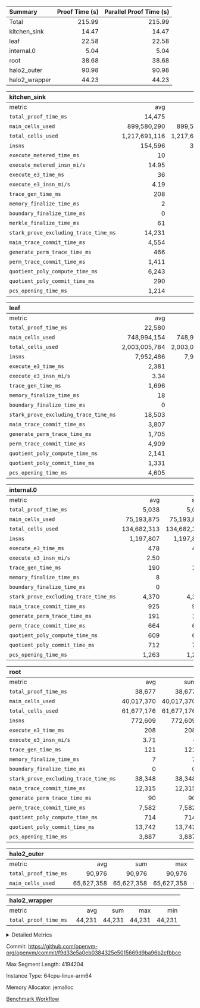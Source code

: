 | Summary | Proof Time (s) | Parallel Proof Time (s) |
|:---|---:|---:|
| Total |  215.99 |  215.99 |
| kitchen_sink |  14.47 |  14.47 |
| leaf |  22.58 |  22.58 |
| internal.0 |  5.04 |  5.04 |
| root |  38.68 |  38.68 |
| halo2_outer |  90.98 |  90.98 |
| halo2_wrapper |  44.23 |  44.23 |


| kitchen_sink |||||
|:---|---:|---:|---:|---:|
|metric|avg|sum|max|min|
| `total_proof_time_ms ` |  14,475 |  14,475 |  14,475 |  14,475 |
| `main_cells_used     ` |  899,580,290 |  899,580,290 |  899,580,290 |  899,580,290 |
| `total_cells_used    ` |  1,217,691,116 |  1,217,691,116 |  1,217,691,116 |  1,217,691,116 |
| `insns               ` |  154,596 |  309,192 |  154,596 |  154,596 |
| `execute_metered_time_ms` |  10 | -          | -          | -          |
| `execute_metered_insn_mi/s` |  14.95 | -          |  14.95 |  14.95 |
| `execute_e3_time_ms  ` |  36 |  36 |  36 |  36 |
| `execute_e3_insn_mi/s` |  4.19 | -          |  4.19 |  4.19 |
| `trace_gen_time_ms   ` |  208 |  208 |  208 |  208 |
| `memory_finalize_time_ms` |  2 |  2 |  2 |  2 |
| `boundary_finalize_time_ms` |  0 |  0 |  0 |  0 |
| `merkle_finalize_time_ms` |  61 |  61 |  61 |  61 |
| `stark_prove_excluding_trace_time_ms` |  14,231 |  14,231 |  14,231 |  14,231 |
| `main_trace_commit_time_ms` |  4,554 |  4,554 |  4,554 |  4,554 |
| `generate_perm_trace_time_ms` |  466 |  466 |  466 |  466 |
| `perm_trace_commit_time_ms` |  1,411 |  1,411 |  1,411 |  1,411 |
| `quotient_poly_compute_time_ms` |  6,243 |  6,243 |  6,243 |  6,243 |
| `quotient_poly_commit_time_ms` |  290 |  290 |  290 |  290 |
| `pcs_opening_time_ms ` |  1,214 |  1,214 |  1,214 |  1,214 |

| leaf |||||
|:---|---:|---:|---:|---:|
|metric|avg|sum|max|min|
| `total_proof_time_ms ` |  22,580 |  22,580 |  22,580 |  22,580 |
| `main_cells_used     ` |  748,994,154 |  748,994,154 |  748,994,154 |  748,994,154 |
| `total_cells_used    ` |  2,003,005,784 |  2,003,005,784 |  2,003,005,784 |  2,003,005,784 |
| `insns               ` |  7,952,486 |  7,952,486 |  7,952,486 |  7,952,486 |
| `execute_e3_time_ms  ` |  2,381 |  2,381 |  2,381 |  2,381 |
| `execute_e3_insn_mi/s` |  3.34 | -          |  3.34 |  3.34 |
| `trace_gen_time_ms   ` |  1,696 |  1,696 |  1,696 |  1,696 |
| `memory_finalize_time_ms` |  18 |  18 |  18 |  18 |
| `boundary_finalize_time_ms` |  0 |  0 |  0 |  0 |
| `stark_prove_excluding_trace_time_ms` |  18,503 |  18,503 |  18,503 |  18,503 |
| `main_trace_commit_time_ms` |  3,807 |  3,807 |  3,807 |  3,807 |
| `generate_perm_trace_time_ms` |  1,705 |  1,705 |  1,705 |  1,705 |
| `perm_trace_commit_time_ms` |  4,909 |  4,909 |  4,909 |  4,909 |
| `quotient_poly_compute_time_ms` |  2,141 |  2,141 |  2,141 |  2,141 |
| `quotient_poly_commit_time_ms` |  1,331 |  1,331 |  1,331 |  1,331 |
| `pcs_opening_time_ms ` |  4,605 |  4,605 |  4,605 |  4,605 |

| internal.0 |||||
|:---|---:|---:|---:|---:|
|metric|avg|sum|max|min|
| `total_proof_time_ms ` |  5,038 |  5,038 |  5,038 |  5,038 |
| `main_cells_used     ` |  75,193,875 |  75,193,875 |  75,193,875 |  75,193,875 |
| `total_cells_used    ` |  134,682,313 |  134,682,313 |  134,682,313 |  134,682,313 |
| `insns               ` |  1,197,807 |  1,197,807 |  1,197,807 |  1,197,807 |
| `execute_e3_time_ms  ` |  478 |  478 |  478 |  478 |
| `execute_e3_insn_mi/s` |  2.50 | -          |  2.50 |  2.50 |
| `trace_gen_time_ms   ` |  190 |  190 |  190 |  190 |
| `memory_finalize_time_ms` |  8 |  8 |  8 |  8 |
| `boundary_finalize_time_ms` |  0 |  0 |  0 |  0 |
| `stark_prove_excluding_trace_time_ms` |  4,370 |  4,370 |  4,370 |  4,370 |
| `main_trace_commit_time_ms` |  925 |  925 |  925 |  925 |
| `generate_perm_trace_time_ms` |  191 |  191 |  191 |  191 |
| `perm_trace_commit_time_ms` |  664 |  664 |  664 |  664 |
| `quotient_poly_compute_time_ms` |  609 |  609 |  609 |  609 |
| `quotient_poly_commit_time_ms` |  712 |  712 |  712 |  712 |
| `pcs_opening_time_ms ` |  1,263 |  1,263 |  1,263 |  1,263 |

| root |||||
|:---|---:|---:|---:|---:|
|metric|avg|sum|max|min|
| `total_proof_time_ms ` |  38,677 |  38,677 |  38,677 |  38,677 |
| `main_cells_used     ` |  40,017,370 |  40,017,370 |  40,017,370 |  40,017,370 |
| `total_cells_used    ` |  61,677,176 |  61,677,176 |  61,677,176 |  61,677,176 |
| `insns               ` |  772,609 |  772,609 |  772,609 |  772,609 |
| `execute_e3_time_ms  ` |  208 |  208 |  208 |  208 |
| `execute_e3_insn_mi/s` |  3.71 | -          |  3.71 |  3.71 |
| `trace_gen_time_ms   ` |  121 |  121 |  121 |  121 |
| `memory_finalize_time_ms` |  7 |  7 |  7 |  7 |
| `boundary_finalize_time_ms` |  0 |  0 |  0 |  0 |
| `stark_prove_excluding_trace_time_ms` |  38,348 |  38,348 |  38,348 |  38,348 |
| `main_trace_commit_time_ms` |  12,315 |  12,315 |  12,315 |  12,315 |
| `generate_perm_trace_time_ms` |  90 |  90 |  90 |  90 |
| `perm_trace_commit_time_ms` |  7,582 |  7,582 |  7,582 |  7,582 |
| `quotient_poly_compute_time_ms` |  714 |  714 |  714 |  714 |
| `quotient_poly_commit_time_ms` |  13,742 |  13,742 |  13,742 |  13,742 |
| `pcs_opening_time_ms ` |  3,887 |  3,887 |  3,887 |  3,887 |

| halo2_outer |||||
|:---|---:|---:|---:|---:|
|metric|avg|sum|max|min|
| `total_proof_time_ms ` |  90,976 |  90,976 |  90,976 |  90,976 |
| `main_cells_used     ` |  65,627,358 |  65,627,358 |  65,627,358 |  65,627,358 |

| halo2_wrapper |||||
|:---|---:|---:|---:|---:|
|metric|avg|sum|max|min|
| `total_proof_time_ms ` |  44,231 |  44,231 |  44,231 |  44,231 |



<details>
<summary>Detailed Metrics</summary>

|  | trace_gen_time_ms | total_cells_used | prove_time_ms | prove_for_evm_time_ms | memory_finalize_time_ms | main_cells_used | insns | execute_e3_time_ms | execute_e3_insn_mi/s | boundary_finalize_time_ms | app proof_time_ms | agg_layer_time_ms |
| --- | --- | --- | --- | --- | --- | --- | --- | --- | --- | --- | --- |
|  | 121 | 61,677,176 | 90,988 | 44,231 | 11 | 40,017,370 | 772,609 | 218 | 3.53 | 0 | 14,856 | 39,707 | 

| group | total_proof_time_ms | single_leaf_agg_time_ms | single_internal_agg_time_ms | prove_segment_time_ms | num_children | memory_to_vec_partition_time_ms | main_cells_used | insns | fri.log_blowup | execute_metered_time_ms | execute_metered_insn_mi/s | compute_user_public_values_proof_time_ms |
| --- | --- | --- | --- | --- | --- | --- | --- | --- | --- | --- | --- | --- |
| halo2_outer | 90,976 |  |  |  |  |  | 65,627,358 |  |  |  |  |  | 
| halo2_wrapper | 44,231 |  |  |  |  |  |  |  |  |  |  |  | 
| internal.0 |  |  | 6,186 |  | 3 |  |  |  | 2 |  |  |  | 
| kitchen_sink |  |  |  | 14,804 |  | 6 |  | 154,596 | 1 | 10 | 14.95 | 36 | 
| leaf |  | 23,835 |  |  | 1 |  |  |  | 1 |  |  |  | 

| group | air_name | idx | rows | prep_cols | perm_cols | main_cols | cells |
| --- | --- | --- | --- | --- | --- | --- | --- |
| internal.0 | AccessAdapterAir<2> | 0 | 524,288 |  | 12 | 11 | 12,058,624 | 
| internal.0 | AccessAdapterAir<4> | 0 | 262,144 |  | 12 | 13 | 6,553,600 | 
| internal.0 | AccessAdapterAir<8> | 0 | 4,096 |  | 12 | 17 | 118,784 | 
| internal.0 | FriReducedOpeningAir | 0 | 524,288 |  | 44 | 27 | 37,224,448 | 
| internal.0 | JalRangeCheckAir | 0 | 65,536 |  | 16 | 12 | 1,835,008 | 
| internal.0 | NativePoseidon2Air<BabyBearParameters>, 1> | 0 | 131,072 |  | 160 | 398 | 73,138,176 | 
| internal.0 | PhantomAir | 0 | 32,768 |  | 8 | 6 | 458,752 | 
| internal.0 | ProgramAir | 0 | 131,072 |  | 8 | 10 | 2,359,296 | 
| internal.0 | VariableRangeCheckerAir | 0 | 262,144 | 2 | 8 | 1 | 2,359,296 | 
| internal.0 | VmAirWrapper<AluNativeAdapterAir, FieldArithmeticCoreAir> | 0 | 1,048,576 |  | 20 | 29 | 51,380,224 | 
| internal.0 | VmAirWrapper<BranchNativeAdapterAir, BranchEqualCoreAir<1> | 0 | 131,072 |  | 16 | 23 | 5,111,808 | 
| internal.0 | VmAirWrapper<NativeAdapterAir<2, 0>, PublicValuesCoreAir> | 0 | 64 |  | 16 | 23 | 2,496 | 
| internal.0 | VmAirWrapper<NativeLoadStoreAdapterAir<1>, NativeLoadStoreCoreAir<1> | 0 | 262,144 |  | 24 | 21 | 11,796,480 | 
| internal.0 | VmAirWrapper<NativeLoadStoreAdapterAir<4>, NativeLoadStoreCoreAir<4> | 0 | 131,072 |  | 24 | 27 | 6,684,672 | 
| internal.0 | VmAirWrapper<NativeVectorizedAdapterAir<4>, FieldExtensionCoreAir> | 0 | 131,072 |  | 20 | 38 | 7,602,176 | 
| internal.0 | VmConnectorAir | 0 | 2 | 1 | 12 | 5 | 34 | 
| internal.0 | VolatileBoundaryAir | 0 | 262,144 |  | 12 | 12 | 6,291,456 | 
| leaf | AccessAdapterAir<2> | 0 | 4,194,304 |  | 16 | 11 | 113,246,208 | 
| leaf | AccessAdapterAir<4> | 0 | 2,097,152 |  | 16 | 13 | 60,817,408 | 
| leaf | AccessAdapterAir<8> | 0 | 131,072 |  | 16 | 17 | 4,325,376 | 
| leaf | FriReducedOpeningAir | 0 | 8,388,608 |  | 84 | 27 | 931,135,488 | 
| leaf | JalRangeCheckAir | 0 | 131,072 |  | 28 | 12 | 5,242,880 | 
| leaf | NativePoseidon2Air<BabyBearParameters>, 1> | 0 | 1,048,576 |  | 312 | 398 | 744,488,960 | 
| leaf | PhantomAir | 0 | 32,768 |  | 12 | 6 | 589,824 | 
| leaf | ProgramAir | 0 | 2,097,152 |  | 8 | 10 | 37,748,736 | 
| leaf | VariableRangeCheckerAir | 0 | 262,144 | 2 | 8 | 1 | 2,359,296 | 
| leaf | VmAirWrapper<AluNativeAdapterAir, FieldArithmeticCoreAir> | 0 | 4,194,304 |  | 36 | 29 | 272,629,760 | 
| leaf | VmAirWrapper<BranchNativeAdapterAir, BranchEqualCoreAir<1> | 0 | 1,048,576 |  | 28 | 23 | 53,477,376 | 
| leaf | VmAirWrapper<NativeAdapterAir<2, 0>, PublicValuesCoreAir> | 0 | 64 |  | 28 | 27 | 3,520 | 
| leaf | VmAirWrapper<NativeLoadStoreAdapterAir<1>, NativeLoadStoreCoreAir<1> | 0 | 2,097,152 |  | 40 | 21 | 127,926,272 | 
| leaf | VmAirWrapper<NativeLoadStoreAdapterAir<4>, NativeLoadStoreCoreAir<4> | 0 | 524,288 |  | 40 | 27 | 35,127,296 | 
| leaf | VmAirWrapper<NativeVectorizedAdapterAir<4>, FieldExtensionCoreAir> | 0 | 1,048,576 |  | 36 | 38 | 77,594,624 | 
| leaf | VmConnectorAir | 0 | 2 | 1 | 16 | 5 | 42 | 
| leaf | VolatileBoundaryAir | 0 | 1,048,576 |  | 20 | 12 | 33,554,432 | 
| root | AccessAdapterAir<2> | 0 | 262,144 |  | 8 | 11 | 4,980,736 | 
| root | AccessAdapterAir<4> | 0 | 131,072 |  | 8 | 13 | 2,752,512 | 
| root | AccessAdapterAir<8> | 0 | 4,096 |  | 8 | 17 | 102,400 | 
| root | FriReducedOpeningAir | 0 | 131,072 |  | 24 | 27 | 6,684,672 | 
| root | JalRangeCheckAir | 0 | 32,768 |  | 12 | 12 | 786,432 | 
| root | NativePoseidon2Air<BabyBearParameters>, 1> | 0 | 32,768 |  | 84 | 398 | 15,794,176 | 
| root | PhantomAir | 0 | 8,192 |  | 8 | 6 | 114,688 | 
| root | ProgramAir | 0 | 131,072 |  | 8 | 10 | 2,359,296 | 
| root | VariableRangeCheckerAir | 0 | 262,144 | 2 | 8 | 1 | 2,359,296 | 
| root | VmAirWrapper<AluNativeAdapterAir, FieldArithmeticCoreAir> | 0 | 524,288 |  | 12 | 29 | 21,495,808 | 
| root | VmAirWrapper<BranchNativeAdapterAir, BranchEqualCoreAir<1> | 0 | 131,072 |  | 12 | 23 | 4,587,520 | 
| root | VmAirWrapper<NativeAdapterAir<2, 0>, PublicValuesCoreAir> | 0 | 64 |  | 12 | 22 | 2,176 | 
| root | VmAirWrapper<NativeLoadStoreAdapterAir<1>, NativeLoadStoreCoreAir<1> | 0 | 262,144 |  | 16 | 21 | 9,699,328 | 
| root | VmAirWrapper<NativeLoadStoreAdapterAir<4>, NativeLoadStoreCoreAir<4> | 0 | 65,536 |  | 16 | 27 | 2,818,048 | 
| root | VmAirWrapper<NativeVectorizedAdapterAir<4>, FieldExtensionCoreAir> | 0 | 65,536 |  | 12 | 38 | 3,276,800 | 
| root | VmConnectorAir | 0 | 2 | 1 | 8 | 5 | 26 | 
| root | VolatileBoundaryAir | 0 | 131,072 |  | 8 | 12 | 2,621,440 | 

| group | air_name | segment | rows | prep_cols | perm_cols | main_cols | cells |
| --- | --- | --- | --- | --- | --- | --- | --- |
| kitchen_sink | AccessAdapterAir<16> | 0 | 262,144 |  | 16 | 25 | 10,747,904 | 
| kitchen_sink | AccessAdapterAir<32> | 0 | 8,192 |  | 16 | 41 | 466,944 | 
| kitchen_sink | AccessAdapterAir<8> | 0 | 524,288 |  | 16 | 17 | 17,301,504 | 
| kitchen_sink | BitwiseOperationLookupAir<8> | 0 | 65,536 | 3 | 8 | 2 | 655,360 | 
| kitchen_sink | KeccakVmAir | 0 | 262,144 |  | 1,056 | 3,163 | 1,105,985,536 | 
| kitchen_sink | MemoryMerkleAir<8> | 0 | 16,384 |  | 16 | 32 | 786,432 | 
| kitchen_sink | PersistentBoundaryAir<8> | 0 | 8,192 |  | 12 | 20 | 262,144 | 
| kitchen_sink | Poseidon2PeripheryAir<BabyBearParameters>, 1> | 0 | 4,096 |  | 8 | 300 | 1,261,568 | 
| kitchen_sink | ProgramAir | 0 | 16,384 |  | 8 | 10 | 294,912 | 
| kitchen_sink | RangeTupleCheckerAir<2> | 0 | 2,097,152 | 2 | 8 | 1 | 18,874,368 | 
| kitchen_sink | Sha256VmAir | 0 | 524,288 |  | 108 | 470 | 303,038,464 | 
| kitchen_sink | VariableRangeCheckerAir | 0 | 262,144 | 2 | 8 | 1 | 2,359,296 | 
| kitchen_sink | VmAirWrapper<Rv32BaseAluAdapterAir, BaseAluCoreAir<4, 8> | 0 | 32,768 |  | 52 | 36 | 2,883,584 | 
| kitchen_sink | VmAirWrapper<Rv32BaseAluAdapterAir, LessThanCoreAir<4, 8> | 0 | 2,048 |  | 40 | 37 | 157,696 | 
| kitchen_sink | VmAirWrapper<Rv32BaseAluAdapterAir, ShiftCoreAir<4, 8> | 0 | 16,384 |  | 52 | 53 | 1,720,320 | 
| kitchen_sink | VmAirWrapper<Rv32BranchAdapterAir, BranchEqualCoreAir<4> | 0 | 8,192 |  | 28 | 26 | 442,368 | 
| kitchen_sink | VmAirWrapper<Rv32BranchAdapterAir, BranchLessThanCoreAir<4, 8> | 0 | 4,096 |  | 32 | 32 | 262,144 | 
| kitchen_sink | VmAirWrapper<Rv32CondRdWriteAdapterAir, Rv32JalLuiCoreAir> | 0 | 1,024 |  | 28 | 18 | 47,104 | 
| kitchen_sink | VmAirWrapper<Rv32HeapAdapterAir<2, 32, 32>, BaseAluCoreAir<32, 8> | 0 | 2,048 |  | 192 | 168 | 737,280 | 
| kitchen_sink | VmAirWrapper<Rv32HeapAdapterAir<2, 32, 32>, LessThanCoreAir<32, 8> | 0 | 1,024 |  | 68 | 169 | 242,688 | 
| kitchen_sink | VmAirWrapper<Rv32HeapAdapterAir<2, 32, 32>, MultiplicationCoreAir<32, 8> | 0 | 256 |  | 192 | 164 | 91,136 | 
| kitchen_sink | VmAirWrapper<Rv32HeapBranchAdapterAir<2, 32>, BranchEqualCoreAir<32> | 0 | 256 |  | 48 | 124 | 44,032 | 
| kitchen_sink | VmAirWrapper<Rv32IsEqualModAdapterAir<2, 1, 32, 32>, ModularIsEqualCoreAir<32, 4, 8> | 0 | 8 |  | 56 | 166 | 1,776 | 
| kitchen_sink | VmAirWrapper<Rv32IsEqualModAdapterAir<2, 3, 16, 48>, ModularIsEqualCoreAir<48, 4, 8> | 0 | 8 |  | 88 | 242 | 2,640 | 
| kitchen_sink | VmAirWrapper<Rv32JalrAdapterAir, Rv32JalrCoreAir> | 0 | 2,048 |  | 36 | 28 | 131,072 | 
| kitchen_sink | VmAirWrapper<Rv32LoadStoreAdapterAir, LoadStoreCoreAir<4> | 0 | 131,072 |  | 52 | 41 | 12,189,696 | 
| kitchen_sink | VmAirWrapper<Rv32MultAdapterAir, MulHCoreAir<4, 8> | 0 | 16 |  | 72 | 39 | 1,776 | 
| kitchen_sink | VmAirWrapper<Rv32MultAdapterAir, MultiplicationCoreAir<4, 8> | 0 | 32 |  | 52 | 31 | 2,656 | 
| kitchen_sink | VmAirWrapper<Rv32RdWriteAdapterAir, Rv32AuipcCoreAir> | 0 | 1,024 |  | 28 | 20 | 49,152 | 
| kitchen_sink | VmAirWrapper<Rv32VecHeapAdapterAir<1, 2, 2, 32, 32>, FieldExpressionCoreAir> | 0 | 4 |  | 836 | 547 | 5,532 | 
| kitchen_sink | VmAirWrapper<Rv32VecHeapAdapterAir<1, 6, 6, 16, 16>, FieldExpressionCoreAir> | 0 | 4 |  | 1,668 | 1,020 | 10,752 | 
| kitchen_sink | VmAirWrapper<Rv32VecHeapAdapterAir<2, 1, 1, 32, 32>, FieldExpressionCoreAir> | 0 | 64 |  | 384 | 294 | 41,920 | 
| kitchen_sink | VmAirWrapper<Rv32VecHeapAdapterAir<2, 2, 2, 32, 32>, FieldExpressionCoreAir> | 0 | 2 |  | 860 | 625 | 2,202 | 
| kitchen_sink | VmAirWrapper<Rv32VecHeapAdapterAir<2, 3, 3, 16, 16>, FieldExpressionCoreAir> | 0 | 4 |  | 496 | 393 | 2,404 | 
| kitchen_sink | VmAirWrapper<Rv32VecHeapAdapterAir<2, 6, 6, 16, 16>, FieldExpressionCoreAir> | 0 | 2 |  | 1,340 | 949 | 3,426 | 
| kitchen_sink | VmConnectorAir | 0 | 2 | 1 | 16 | 5 | 42 | 

| group | idx | trace_gen_time_ms | total_proof_time_ms | total_cells_used | total_cells | stark_prove_excluding_trace_time_ms | quotient_poly_compute_time_ms | quotient_poly_commit_time_ms | perm_trace_commit_time_ms | pcs_opening_time_ms | memory_finalize_time_ms | main_trace_commit_time_ms | main_cells_used | insns | generate_perm_trace_time_ms | fri.log_blowup | execute_e3_time_ms | execute_e3_insn_mi/s | boundary_finalize_time_ms |
| --- | --- | --- | --- | --- | --- | --- | --- | --- | --- | --- | --- | --- | --- | --- | --- | --- | --- | --- | --- |
| internal.0 | 0 | 190 | 5,038 | 134,682,313 | 224,975,330 | 4,370 | 609 | 712 | 664 | 1,263 | 8 | 925 | 75,193,875 | 1,197,807 | 191 |  | 478 | 2.50 | 0 | 
| leaf | 0 | 1,696 | 22,580 | 2,003,005,784 | 2,500,267,498 | 18,503 | 2,141 | 1,331 | 4,909 | 4,605 | 18 | 3,807 | 748,994,154 | 7,952,486 | 1,705 |  | 2,381 | 3.34 | 0 | 
| root | 0 | 121 | 38,677 | 61,677,176 | 80,435,354 | 38,348 | 714 | 13,742 | 7,582 | 3,887 | 7 | 12,315 | 40,017,370 | 772,609 | 90 | 3 | 208 | 3.71 | 0 | 

| group | idx | trace_height_constraint | weighted_sum | threshold |
| --- | --- | --- | --- | --- |
| internal.0 | 0 | 0 | 5,177,476 | 2,013,265,921 | 
| internal.0 | 0 | 1 | 30,814,464 | 2,013,265,921 | 
| internal.0 | 0 | 2 | 2,588,738 | 2,013,265,921 | 
| internal.0 | 0 | 3 | 30,941,444 | 2,013,265,921 | 
| internal.0 | 0 | 4 | 262,144 | 2,013,265,921 | 
| internal.0 | 0 | 5 | 70,177,482 | 2,013,265,921 | 
| leaf | 0 | 0 | 39,125,124 | 2,013,265,921 | 
| leaf | 0 | 1 | 291,111,168 | 2,013,265,921 | 
| leaf | 0 | 2 | 19,562,562 | 2,013,265,921 | 
| leaf | 0 | 3 | 288,096,516 | 2,013,265,921 | 
| leaf | 0 | 4 | 2,097,152 | 2,013,265,921 | 
| leaf | 0 | 5 | 642,351,818 | 2,013,265,921 | 
| root | 0 | 0 | 2,572,420 | 2,013,265,921 | 
| root | 0 | 1 | 12,005,632 | 2,013,265,921 | 
| root | 0 | 2 | 1,286,210 | 2,013,265,921 | 
| root | 0 | 3 | 12,067,076 | 2,013,265,921 | 
| root | 0 | 4 | 65,536 | 2,013,265,921 | 
| root | 0 | 5 | 28,390,090 | 2,013,265,921 | 

| group | segment | trace_gen_time_ms | total_proof_time_ms | total_cells_used | total_cells | stark_prove_excluding_trace_time_ms | quotient_poly_compute_time_ms | quotient_poly_commit_time_ms | perm_trace_commit_time_ms | pcs_opening_time_ms | merkle_finalize_time_ms | memory_to_vec_partition_time_ms | memory_finalize_time_ms | main_trace_commit_time_ms | main_cells_used | insns | generate_perm_trace_time_ms | execute_e3_time_ms | execute_e3_insn_mi/s | boundary_finalize_time_ms |
| --- | --- | --- | --- | --- | --- | --- | --- | --- | --- | --- | --- | --- | --- | --- | --- | --- | --- | --- | --- | --- |
| kitchen_sink | 0 | 208 | 14,475 | 1,217,691,116 | 1,481,195,122 | 14,231 | 6,243 | 290 | 1,411 | 1,214 | 61 | 6 | 2 | 4,554 | 899,580,290 | 154,596 | 466 | 36 | 4.19 | 0 | 

| group | segment | trace_height_constraint | weighted_sum | threshold |
| --- | --- | --- | --- | --- |
| kitchen_sink | 0 | 0 | 1,977,976 | 2,013,265,921 | 
| kitchen_sink | 0 | 1 | 32,428,728 | 2,013,265,921 | 
| kitchen_sink | 0 | 2 | 988,988 | 2,013,265,921 | 
| kitchen_sink | 0 | 3 | 32,011,232 | 2,013,265,921 | 
| kitchen_sink | 0 | 4 | 57,344 | 2,013,265,921 | 
| kitchen_sink | 0 | 5 | 24,576 | 2,013,265,921 | 
| kitchen_sink | 0 | 6 | 49,612,052 | 2,013,265,921 | 
| kitchen_sink | 0 | 7 | 1,048,576 | 2,013,265,921 | 
| kitchen_sink | 0 | 8 | 8,448 | 2,013,265,921 | 
| kitchen_sink | 0 | 9 | 120,668,768 | 2,013,265,921 | 

</details>


Commit: https://github.com/openvm-org/openvm/commit/f9d33e5a0eb0384325e5015669d9ba96b2cfbbce

Max Segment Length: 4194204

Instance Type: 64cpu-linux-arm64

Memory Allocator: jemalloc

[Benchmark Workflow](https://github.com/openvm-org/openvm/actions/runs/16545509218)
